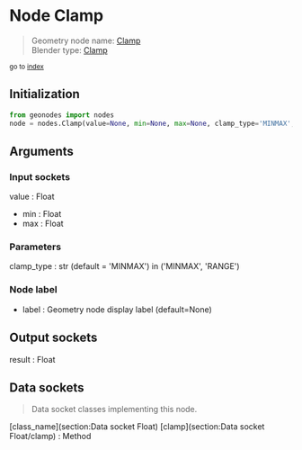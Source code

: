 
# Node Clamp

> Geometry node name: [Clamp](https://docs.blender.org/manual/en/latest/modeling/geometry_nodes/material/clamp.html)<br>
  Blender type: [Clamp](https://docs.blender.org/api/current/bpy.types.ShaderNodeClamp.html)
  
<sub>go to [index](/docs/index.md)</sub>

## Initialization

```python
from geonodes import nodes
node = nodes.Clamp(value=None, min=None, max=None, clamp_type='MINMAX', label=None)
```



## Arguments


### Input sockets

value : Float
- min : Float
- max : Float

### Parameters

clamp_type : str (default = 'MINMAX') in ('MINMAX', 'RANGE')

### Node label

- label : Geometry node display label (default=None)

## Output sockets

result : Float

## Data sockets

> Data socket classes implementing this node.
  
[class_name](section:Data socket Float) [clamp](section:Data socket Float/clamp) : Method

